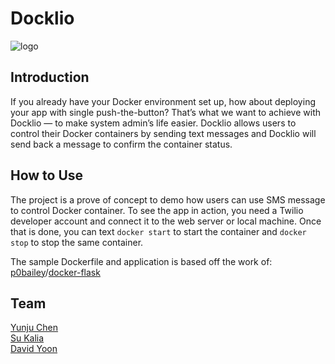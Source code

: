 # Docklio
![logo](https://github.com/yunjuc/Docklio/blob/master/docklio.jpg)
## Introduction
If you already have your Docker environment set up, how about deploying your app with single push-the-button? That’s what we want to achieve with Docklio — to make system admin’s life easier. Docklio allows users to control their Docker containers by sending text messages and Docklio will send back a message to confirm the container status.

## How to Use
The project is a prove of concept to demo how users can use SMS message to control Docker container. To see the app in action, you need a Twilio developer account and connect it to the web server or local machine. Once that is done, you can text `docker start` to start the container and `docker stop` to stop the same container.

The sample Dockerfile and application is based off the work of:  
[p0bailey](https://github.com/p0bailey)/[docker-flask](https://github.com/p0bailey/docker-flask)

## Team
[Yunju Chen](https://github.com/yunjuc)   
[Su Kalia](https://github.com/vkalia602)  
[David Yoon](https://github.com/daveyoon64) 
